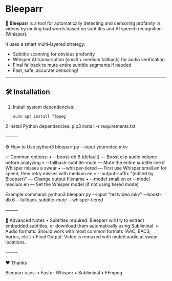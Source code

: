 # Bleeparr

🚀 **Bleeparr** is a tool for automatically detecting and censoring profanity in videos by muting bad words based on subtitles and AI speech recognition (Whisper).

It uses a smart multi-layered strategy:
- Subtitle scanning for obvious profanity
- Whisper AI transcription (small + medium fallback) for audio verification
- Final fallback to mute entire subtitle segments if needed
- Fast, safe, accurate censoring!

---

## 🛠 Installation

1. Install system dependencies:
   ```bash
   sudo apt install ffmpeg

2 Install Python dependencies:
pip3 install -r requirements.txt

⸻

⚙️ How to Use
python3 bleeparr.py --input yourvideo.mkv

✅ Common options:
	•	--boost-db 6 (default) — Boost clip audio volume before analyzing
	•	--fallback-subtitle-mute — Mute the entire subtitle line if Whisper misses a swear
	•	--whisper-tiered — First use Whisper small.en for speed, then retry misses with medium.en
	•	--output-suffix "(edited by Bleeparr)" — Change output filename
	•	--model small.en or --model medium.en — Set the Whisper model (if not using tiered mode)

Example command:
python3 bleeparr.py --input "testvideo.mkv" --boost-db 6 --fallback-subtitle-mute --whisper-tiered


⸻

🧠 Advanced Notes
	•	Subtitles required: Bleeparr will try to extract embedded subtitles, or download them automatically using Subliminal.
	•	Audio formats: Should work with most common formats (AAC, EAC3, Vorbis, etc.)
	•	Final Output: Video is remuxed with muted audio at swear locations.

⸻

❤️ Thanks

Bleeparr uses:
	•	Faster-Whisper
	•	Subliminal
	•	FFmpeg
